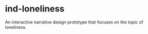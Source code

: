 # ind-loneliness
An interactive narrative design prototype that focuses on the topic of loneliness.
